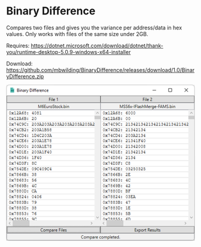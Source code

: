 # Binary Difference

Compares two files and gives you the variance per address/data in hex values.
Only works with files of the same size under 2GB.

Requires: https://dotnet.microsoft.com/download/dotnet/thank-you/runtime-desktop-5.0.9-windows-x64-installer

Download: https://github.com/mbwilding/BinaryDifference/releases/download/1.0/BinaryDifference.zip

![Binary Difference](Preview.png?raw=true "Binary Difference")
